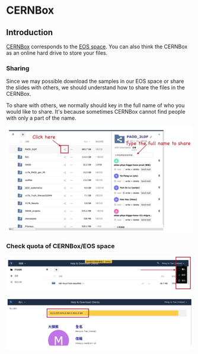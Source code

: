 # CERNBox

## Introduction 

[CERNBox](https://cernbox.cern.ch/) corresponds to the [EOS space](lxplus.md#eos-space). You can also think the CERNBox as an online hard drive to store your files. 

### Sharing

Since we may possible download the samples in our EOS space or share the slides with others, we should understand how to share the files in the CERNBox.

To share with others, we normally should key in the full name of who you would like to share. It's because sometimes CERNBox cannot find people with only a part of the name.

![](../.gitbook/assets/ying-mu-kuai-zhao-20190611-xia-wu-4.56.59.png)

### Check quota of CERNBox/EOS space

![](../.gitbook/assets/ying-mu-kuai-zhao-20190611-xia-wu-4.54.18.png)

![](../.gitbook/assets/ying-mu-kuai-zhao-20190611-xia-wu-4.54.22.png)


